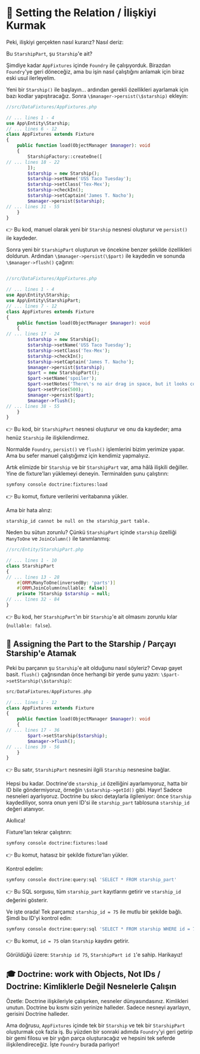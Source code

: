 # 🔧 Setting the Relation / İlişkiyi Kurmak

Peki, ilişkiyi gerçekten nasıl kurarız? Nasıl deriz:

Bu `StarshipPart`, şu `Starship`'e ait?

Şimdiye kadar `AppFixtures` içinde `Foundry` ile çalışıyorduk. Birazdan `Foundry`'ye geri döneceğiz, ama bu işin nasıl çalıştığını anlamak için biraz eski usul ilerleyelim.

Yeni bir `Starship()` ile başlayın... ardından gerekli özellikleri ayarlamak için bazı kodlar yapıştıracağız. Sonra `\$manager->persist(\$starship)` ekleyin:

```php
//src/DataFixtures/AppFixtures.php

// ... lines 1 - 4
use App\Entity\Starship;
// ... lines 6 - 12
class AppFixtures extends Fixture
{
    public function load(ObjectManager $manager): void
    {
        StarshipFactory::createOne([
// ... lines 18 - 22
        ]);
        $starship = new Starship();
        $starship->setName('USS Taco Tuesday');
        $starship->setClass('Tex-Mex');
        $starship->checkIn();
        $starship->setCaptain('James T. Nacho');
        $manager->persist($starship);
// ... lines 31 - 55
    }
}
```
👉 Bu kod, manuel olarak yeni bir `Starship` nesnesi oluşturur ve `persist()` ile kaydeder.

Sonra yeni bir `StarshipPart` oluşturun ve öncekine benzer şekilde özellikleri doldurun. Ardından `\$manager->persist(\$part)` ile kaydedin ve sonunda `\$manager->flush()` çağırın:

```php

//src/DataFixtures/AppFixtures.php

// ... lines 1 - 4
use App\Entity\Starship;
use App\Entity\StarshipPart;
// ... lines 7 - 12
class AppFixtures extends Fixture
{
    public function load(ObjectManager $manager): void
    {
// ... lines 17 - 24
        $starship = new Starship();
        $starship->setName('USS Taco Tuesday');
        $starship->setClass('Tex-Mex');
        $starship->checkIn();
        $starship->setCaptain('James T. Nacho');
        $manager->persist($starship);
        $part = new StarshipPart();
        $part->setName('spoiler');
        $part->setNotes('There\'s no air drag in space, but it looks cool.');
        $part->setPrice(500);
        $manager->persist($part);
        $manager->flush();
// ... lines 38 - 55
    }
}
```

👉 Bu kod, bir `StarshipPart` nesnesi oluşturur ve onu da kaydeder; ama henüz `Starship` ile ilişkilendirmez.

Normalde `Foundry`, `persist()` ve `flush()` işlemlerini bizim yerimize yapar. Ama bu sefer manuel çalıştığımız için kendimiz yapmalıyız.

Artık elimizde bir `Starship` ve bir `StarshipPart` var, ama hâlâ ilişkili değiller. Yine de fixture'ları yüklemeyi deneyin. Terminalden şunu çalıştırın:

```bash
symfony console doctrine:fixtures:load
```

👉 Bu komut, fixture verilerini veritabanına yükler.

Ama bir hata alırız:

```
starship_id cannot be null on the starship_part table.
```

Neden bu sütun zorunlu? Çünkü `StarshipPart` içinde `starship` özelliği `ManyToOne` ve `JoinColumn()` ile tanımlanmış:

```php
//src/Entity/StarshipPart.php

// ... lines 1 - 10
class StarshipPart
{
// ... lines 13 - 28
    #[ORM\ManyToOne(inversedBy: 'parts')]
    #[ORM\JoinColumn(nullable: false)]
    private ?Starship $starship = null;
// ... lines 32 - 84
}
```
👉 Bu kod, her `StarshipPart`'ın bir `Starship`'e ait olmasını zorunlu kılar (`nullable: false`).

## 🧩 Assigning the Part to the Starship / Parçayı Starship'e Atamak

Peki bu parçanın şu `Starship`'e ait olduğunu nasıl söyleriz? Cevap gayet basit. `flush()` çağrısından önce herhangi bir yerde şunu yazın: `\$part->setStarship(\$starship)`:

```php
src/DataFixtures/AppFixtures.php

// ... lines 1 - 12
class AppFixtures extends Fixture
{
    public function load(ObjectManager $manager): void
    {
// ... lines 17 - 36
        $part->setStarship($starship);
        $manager->flush();
// ... lines 39 - 56
    }
}
```

👉 Bu satır, `StarshipPart` nesnesini ilgili `Starship` nesnesine bağlar.

Hepsi bu kadar. Doctrine'de `starship_id` özelliğini ayarlamıyoruz, hatta bir ID bile göndermiyoruz, örneğin `\$starship->getId()` gibi. Hayır! Sadece nesneleri ayarlıyoruz. Doctrine bu sıkıcı detaylarla ilgileniyor: önce `Starship` kaydediliyor, sonra onun yeni ID'si ile `starship_part` tablosuna `starship_id` değeri atanıyor.

Akıllıca!

Fixture'ları tekrar çalıştırın:

```bash
symfony console doctrine:fixtures:load
```

👉 Bu komut, hatasız bir şekilde fixture'ları yükler.

Kontrol edelim:

```bash
symfony console doctrine:query:sql 'SELECT * FROM starship_part'
```

👉 Bu SQL sorgusu, tüm `starship_part` kayıtlarını getirir ve `starship_id` değerini gösterir.

Ve işte orada! Tek parçamız `starship_id = 75` ile mutlu bir şekilde bağlı. Şimdi bu ID'yi kontrol edin:

```bash
symfony console doctrine:query:sql 'SELECT * FROM starship WHERE id = 75'
```

👉 Bu komut, `id = 75` olan `Starship` kaydını getirir.

Görüldüğü üzere: `Starship id 75`, `StarshipPart id 1`'e sahip. Harikayız!

## 🎓 Doctrine: work with Objects, Not IDs / Doctrine: Kimliklerle Değil Nesnelerle Çalışın

Özetle: Doctrine ilişkileriyle çalışırken, nesneler dünyasındasınız. Kimlikleri unutun. Doctrine bu kısmı sizin yerinize halleder. Sadece nesneyi ayarlayın, gerisini Doctrine halleder.

Ama doğrusu, `AppFixtures` içinde tek bir `Starship` ve tek bir `StarshipPart` oluşturmak çok fazla iş. Bu yüzden bir sonraki adımda `Foundry`'yi geri getirip bir gemi filosu ve bir yığın parça oluşturacağız ve hepsini tek seferde ilişkilendireceğiz. İşte `Foundry` burada parlıyor!
